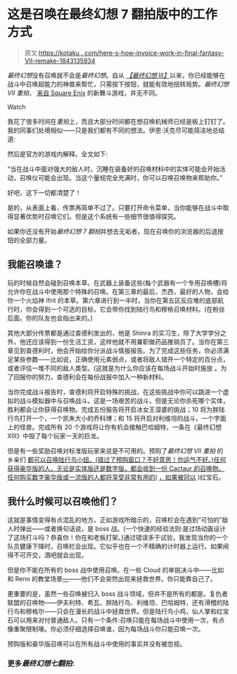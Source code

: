 # 这是召唤在最终幻想 7 翻拍版中的工作方式

> 原文:[https://kotaku . com/here-s-how-invoice-work-in-final-fantasy-VII-remake-1843135934](https://kotaku.com/here-s-how-summons-work-in-final-fantasy-vii-remake-1843135934)

*最终幻想*没有召唤就不会是*最终幻想*。自从 [*【最终幻想 III】*](https://kotaku.com/final-fantasy-iii-retrospective-hope-you-like-losing-p-1784147478)以来，你已经能够在战斗中召唤超能力的神兽来帮忙，只需按下按钮，就能有效地扭转局势。*最终幻想 VII 重拍*， [来自 Square Enix](https://kotaku.com/i-need-much-more-of-final-fantasy-vii-remakes-dancing-m-1842979584) 的新舞斗游戏，并无不同。

Watch

我花了很多时间在*重拍*上，而且大部分时间都在想召唤机械师已经是板上钉钉了。我的同事们处境相似——只是我们都有不同的想法。伊恩·沃克尽可能简洁地总结道:

然后是官方的游戏内解释。全文如下:

“当在战斗中面对强大的敌人时，沉睡在装备好的召唤材料中的实体可能会开始活动，召唤仪可能会出现。当这个量规完全充满时，你可以召唤召唤物来帮助你。”

好吧，这下一切都清楚了！

是的，从表面上看，传票再简单不过了。只要打开命令菜单，当你能够在战斗中取得显著优势时召唤它们。但是这个系统有一些细节很值得探究。

如果你还没有开始*最终幻想 7 翻拍*并想去无垢者，现在召唤你的浏览器的后退按钮的全部力量。

## 我能召唤谁？

玩的时候自然会碰到召唤本草。在武器上装备这些(每个武器有一个专用召唤槽)将允许你在战斗中使用那个特殊的召唤。在第三章的最后，杰西，最好的人物，会给你一个火焰神 Ifrit 的本草。第六章进行到一半时，当你在第五区反应堆的底部航行时，你会得到一个可选的目标，它会带你找到陆行鸟和穆格召唤材料。(在粉丝后面。你的队友也会指出来的。)

其他大部分传票都是通过查德利发出的，他是 Shinra 的实习生，除了大学学分之外，他还应该得到一份生活工资，这样他就不用兼职做药品推销员了。当你在第三章见到查德利时，他会开始给你分派战斗情报报告。为了完成这些任务，你必须满足某些参数——比如说，正确使用元素弱点，或者将敌人错开一个特定的百分点，或者评估一堆不同的敌人类型。(这就是为什么你应该在每场战斗开始时施放 。为了回报你的努力，查德利会在每份战报中加入一种新材料。

当你完成战斗报告时，查德利将开启特殊的挑战，在这些挑战中你可以跳进一个虚拟的战斗模拟器中与召唤战斗。这是一场艰苦的战斗，但是无论你杀死哪个实体，胜利都会让你获得召唤物。完成五份报告将开启冰女王湿婆的挑战；10 将为胖陆行鸟打开一个，一个凯朱大小的乔科博；和 15 将开启对利维坦的战斗，一个字面上的怪兽。完成所有 20 个游戏将让你有机会接触巴哈姆特，一条在《最终幻想 XIII》中毁了每个玩家一天的巨龙。

但是有一些奖励召唤对标准版玩家来说是不可用的。预购了*最终幻想 VII 重拍* 的乡亲们 [都可以召唤陆行鸟小妞。(错过了预购窗口？不好意思！你运气不好。)任何获得豪华版的人，无论是实体版还是数字版，都会收到一份 Cactaur 的召唤物。任何购买数字豪华版或一流版的人都将享受非常有用的(](https://twitter.com/finalfantasyvii/status/1230069657324879872) [，如果被冠以](https://kotaku.com/what-the-hell-has-final-fantasy-vii-remake-done-to-carb-1841667917) )红宝石。

## 我什么时候可以召唤他们？

这就是事情变得有点混乱的地方。正如游戏所暗示的，召唤栏会在遇到“可怕的”敌人时弹出——或者换句话说，是 boss 战。(一个快速的经验法则:是过场动画设计了这场打斗吗？恭喜你！你在和老板打架。)通过错误多于试验，我发现当你的一个队员健康下降时，召唤栏会出现。它似乎也在一个不精确的计时器上运行。如果闹得不可开交，酒吧就会出现。

但是你不能在所有的 boss 战中使用召唤。在一些 Cloud 的单挑决斗中——比如和 Reno 的教堂场景[—](https://kotaku.com/reno-forced-me-to-use-parries-in-final-fantasy-vii-rema-1842885646)——他们不会突然出现来拯救世界。你只能靠自己了。

更重要的是，虽然一些召唤被归入 boss 战斗领域，但并不是所有的都是。复仇者联盟的召唤物——伊夫利特、希瓦、胖陆行鸟、利维坦、巴哈姆特，还有滑稽的陆行鸟和穆格尔——只会在漫长的战斗中拯救世界。但是陆行鸟小鸡，仙人掌和红宝石可以用来对付普通敌人。只有一个条件:召唤只能在每场战斗中使用一次，有点像重聚限制喙。你必须仔细选择召唤谁，因为每场战斗你只能召唤一次。

预购版和豪华版召唤可以在所有战斗中使用的事实并没有被忽视。

### 更多*最终幻想七翻拍*: